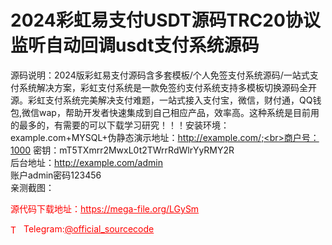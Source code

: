 # 2024彩虹易支付USDT源码TRC20协议监听自动回调usdt支付系统源码

源码说明：2024版彩虹易支付源码含多套模板/个人免签支付系统源码/一站式支付系统解决方案，彩虹支付系统是一款免签约支付系统支持多模板切换源码全开源。彩虹支付系统完美解决支付难题，一站式接入支付宝，微信，财付通，QQ钱包,微信wap，帮助开发者快速集成到自己相应产品，效率高。这种系统是目前用的最多的，有需要的可以下载学习研究！！！安装环境：example.com+MYSQL+伪静态演示地址：http://example.com/;<br>商户号：1000 密钥：mT5TXmrr2MwxL0t2TWrrRdWlrYyRMY2R<br>后台地址：http://example.com/admin<br>账户admin密码123456<br>亲测截图：<br>


<p style="color: red;">源代码下载地址：<a href="https://mega-file.org/LGySm" style="color: red;">https://mega-file.org/LGySm</a></p><p style="color: red;"><img src="https://cdn-icons-png.flaticon.com/512/2111/2111646.png" alt="Telegram Icon" style="width: 16px; vertical-align: middle; margin-right: 5px;">Telegram:<a href="https://t.me/official_sourcecode" style="color: red;">@official_sourcecode</a></p>